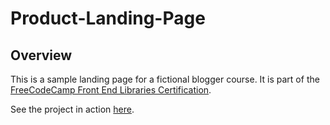 # Product-Landing-Page

## Overview

This is a sample landing page for a fictional blogger course.
It is part of the [FreeCodeCamp Front End Libraries Certification](https://learn.freecodecamp.org/responsive-web-design/responsive-web-design-projects/build-a-product-landing-page).

See the project in action [here](http://josyhartig.com/Product-Landing-Page/).
